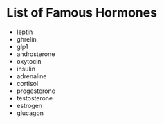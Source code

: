 # List of Famous Hormones

- leptin
- ghrelin
- glp1
- androsterone
- oxytocin
- insulin
- adrenaline
- cortisol
- progesterone
- testosterone
- estrogen
- glucagon



